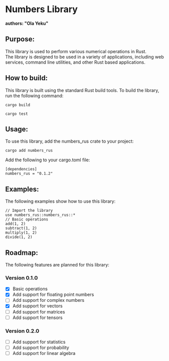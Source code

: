 # Numbers Library
**authors: "Ola Yeku"**
## Purpose:
This library is used to perform various numerical operations in Rust.  
The library is designed to be used in a variety of applications, including web services, command line utilities, and other Rust based applications.

## How to build:
This library is built using the standard Rust build tools.  To build the library, run the following command:

```
cargo build
```

```
cargo test
```
## Usage: 
To use this library, add the numbers_rus crate to your project:
```
cargo add numbers_rus 
```


Add the following to your cargo.toml file:
```
[dependencies]
numbers_rus = "0.1.2"
```


## Examples:
The following examples show how to use this library:

``` 
// Import the library
use numbers_rus::numbers_rus::*
// Basic operations
add(1, 2)
subtract(1, 2)
multiply(1, 2)
divide(1, 2)
```



## Roadmap:
The following features are planned for this library:

### Version 0.1.0
- [x] Basic operations
- [x] Add support for floating point numbers
- [ ] Add support for complex numbers
- [x] Add support for vectors
- [ ] Add support for matrices
- [ ] Add support for tensors
### Version 0.2.0
- [ ] Add support for statistics
- [ ] Add support for probability
- [ ] Add support for linear algebra
